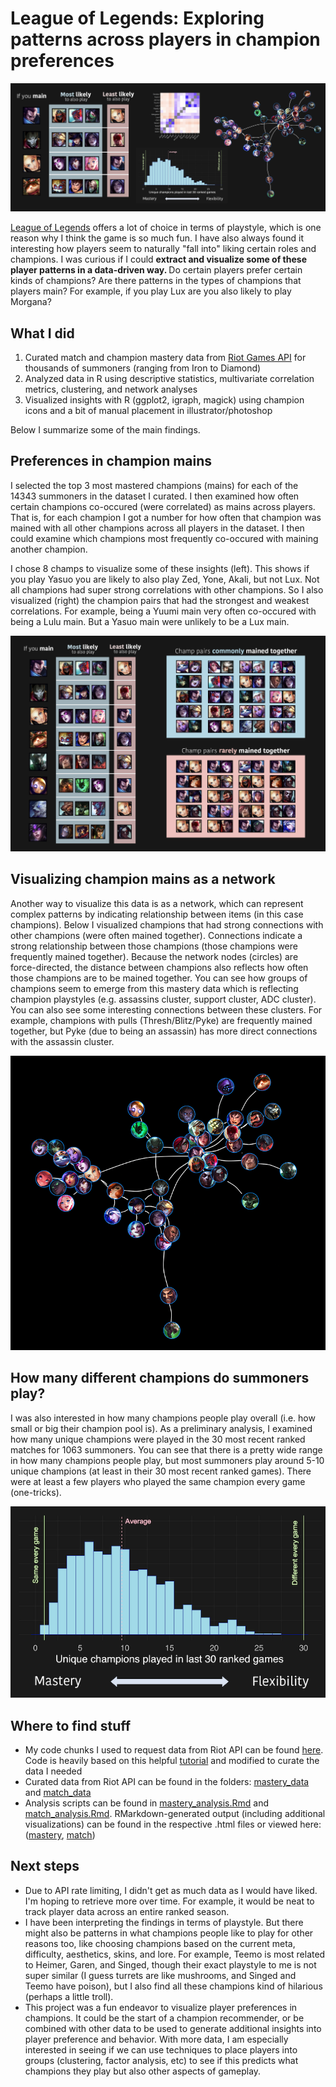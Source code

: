 # League of Legends: Exploring patterns across players in champion preferences

![sample visualization](graphics/summary.png)

[League of Legends](https://www.leagueoflegends.com/) offers a lot of choice in terms of playstyle, which is one reason why I think the game is so much fun. I have also always found it interesting how players seem to naturally "fall into" liking certain roles and champions. I was curious if I could <strong> extract and visualize some of these player patterns in a data-driven way. </strong> Do certain players prefer certain kinds of champions? Are there patterns in the types of champions that players main? For example, if you play Lux are you also likely to play Morgana? 


## What I did
1. Curated match and champion mastery data from [Riot Games API](https://developer.riotgames.com/) for thousands of summoners (ranging from Iron to Diamond)
2. Analyzed data in R using descriptive statistics, multivariate correlation metrics, clustering, and network analyses
3. Visualized insights with R (ggplot2, igraph, magick) using champion icons and a bit of manual placement in illustrator/photoshop

Below I summarize some of the main findings.

## Preferences in champion mains
I selected the top 3 most mastered champions (mains) for each of the 14343 summoners in the dataset I curated. I then examined how often certain champions co-occured (were correlated) as mains across players. That is, for each champion I got a number for how often that champion was mained with all other champions across all players in the dataset. I then could examine which champions most frequently co-occured with maining another champion.

I chose 8 champs to visualize some of these insights (left). This shows if you play Yasuo you are likely to also play Zed, Yone, Akali, but not Lux. Not all champions had super strong correlations with other champions. So I also visualized (right) the champion pairs that had the strongest and weakest correlations. For example, being a Yuumi main very often co-occured with being a Lulu main. But a Yasuo main were unlikely to be a Lux main.

![sample visualization](graphics/side_by_side.png) 

## Visualizing champion mains as a network
Another way to visualize this data is as a network, which can represent complex patterns by indicating relationship between items (in this case champions). Below I visualized champions that had strong connections with other champions (were often mained together). Connections indicate a strong relationship between those champions (those champions were frequently mained together). Because the network nodes (circles) are force-directed, the distance between champions also reflects how often those champions are to be mained together. You can see how groups of champions seem to emerge from this mastery data which is reflecting champion playstyles (e.g. assassins cluster, support cluster, ADC cluster). You can also see some interesting connections between these clusters. For example, champions with pulls (Thresh/Blitz/Pyke) are frequently mained together, but Pyke (due to being an assassin) has more direct connections with the assassin cluster. 

![sample visualization](graphics/network.png)

## How many different champions do summoners play?
I was also interested in how many champions people play overall (i.e. how small or big their champion pool is). As a preliminary analysis, I examined how many unique champions were played in the 30 most recent ranked matches for 1063 summoners. You can see that there is a pretty wide range in how many champions people play, but most summoners play around 5-10 unique champions (at least in their 30 most recent ranked games). There were at least a few players who played the same champion every game (one-tricks).

![sample visualization](graphics/histogram.png)


## Where to find stuff
- My code chunks I used to request data from Riot API can be found [here](/riot_api_fetch). Code is heavily based on this helpful [tutorial](https://rpubs.com/WallabyKingdom/riot-api) and modified to curate the data I needed
- Curated data from Riot API can be found in the folders: [mastery_data](/mastery_data) and [match_data](/match_data)
- Analysis scripts can be found in [mastery_analysis.Rmd](/mastery_analysis.Rmd) and [match_analysis.Rmd](/match_analysis.Rmd). RMarkdown-generated output (including additional visualizations) can be found in the respective .html files or viewed here: ([mastery](https://htmlpreview.github.io/?https://github.com/marlietandoc/lol/blob/main/mastery_analysis.html), [match](https://htmlpreview.github.io/?https://github.com/marlietandoc/lol/blob/main/match_analysis.html))


## Next steps
- Due to API rate limiting, I didn't get as much data as I would have liked. I'm hoping to retrieve more over time. For example, it would be neat to track player data across an entire ranked season.
- I have been interpreting the findings in terms of playstyle. But there might also be patterns in what champions people like to play for other reasons too, like choosing champions based on the current meta, difficulty, aesthetics, skins, and lore. For example, Teemo is most related to Heimer, Garen, and Singed, though their exact playstyle to me is not super similar (I guess turrets are like mushrooms, and Singed and Teemo have poison), but I also find all these champions kind of hilarious (perhaps a little troll).
- This project was a fun endeavor to visualize player preferences in champions. It could be the start of a champion recommender, or be combined with other data to be used to generate additional insights into player preference and behavior. With more data, I am especially interested in seeing if we can use techniques to place players into groups (clustering, factor analysis, etc) to see if this predicts what champions they play but also other aspects of gameplay.

